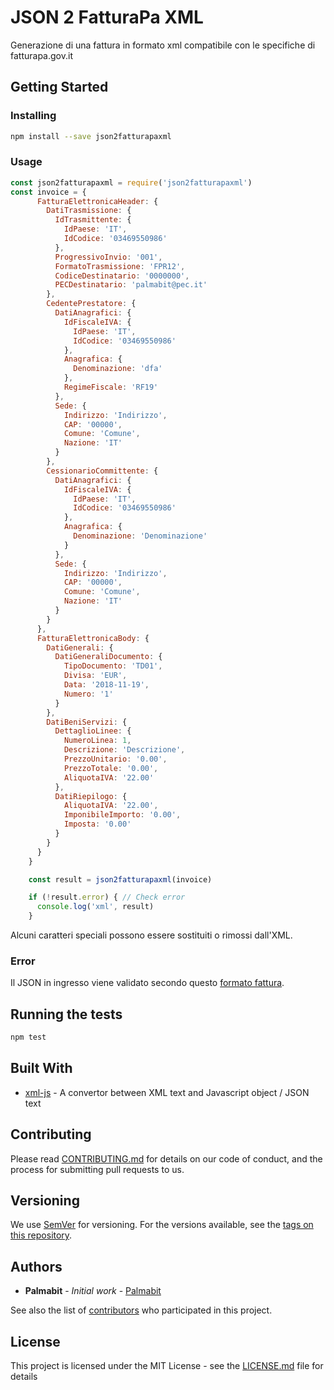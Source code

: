 # JSON 2 FatturaPa XML

Generazione di una fattura in formato xml compatibile con le specifiche di fatturapa.gov.it

## Getting Started

### Installing

```bash
npm install --save json2fatturapaxml
```

### Usage

```javascript
const json2fatturapaxml = require('json2fatturapaxml')
const invoice = {
      FatturaElettronicaHeader: {
        DatiTrasmissione: {
          IdTrasmittente: {
            IdPaese: 'IT',
            IdCodice: '03469550986'
          },
          ProgressivoInvio: '001',
          FormatoTrasmissione: 'FPR12',
          CodiceDestinatario: '0000000',
          PECDestinatario: 'palmabit@pec.it'
        },
        CedentePrestatore: {
          DatiAnagrafici: {
            IdFiscaleIVA: {
              IdPaese: 'IT',
              IdCodice: '03469550986'
            },
            Anagrafica: {
              Denominazione: 'dfa'
            },
            RegimeFiscale: 'RF19'
          },
          Sede: {
            Indirizzo: 'Indirizzo',
            CAP: '00000',
            Comune: 'Comune',
            Nazione: 'IT'
          }
        },
        CessionarioCommittente: {
          DatiAnagrafici: {
            IdFiscaleIVA: {
              IdPaese: 'IT',
              IdCodice: '03469550986'
            },
            Anagrafica: {
              Denominazione: 'Denominazione'
            }
          },
          Sede: {
            Indirizzo: 'Indirizzo',
            CAP: '00000',
            Comune: 'Comune',
            Nazione: 'IT'
          }
        }
      },
      FatturaElettronicaBody: {
        DatiGenerali: {
          DatiGeneraliDocumento: {
            TipoDocumento: 'TD01',
            Divisa: 'EUR',
            Data: '2018-11-19',
            Numero: '1'
          }
        },
        DatiBeniServizi: {
          DettaglioLinee: {
            NumeroLinea: 1,
            Descrizione: 'Descrizione',
            PrezzoUnitario: '0.00',
            PrezzoTotale: '0.00',
            AliquotaIVA: '22.00'
          },
          DatiRiepilogo: {
            AliquotaIVA: '22.00',
            ImponibileImporto: '0.00',
            Imposta: '0.00'
          }
        }
      }
    }

    const result = json2fatturapaxml(invoice)

    if (!result.error) { // Check error
      console.log('xml', result)
    }
```

Alcuni caratteri speciali possono essere sostituiti o rimossi dall'XML.

### Error

Il JSON in ingresso viene validato secondo questo [formato fattura].

## Running the tests

```bash
npm test
```

## Built With

* [xml-js](https://github.com/nashwaan/xml-js#readme) - A convertor between XML text and Javascript object / JSON text

## Contributing

Please read [CONTRIBUTING.md](https://gist.github.com/PurpleBooth/b24679402957c63ec426) for details on our code of conduct, and the process for submitting pull requests to us.

## Versioning

We use [SemVer](http://semver.org/) for versioning. For the versions available, see the [tags on this repository](https://github.com/your/project/tags). 

## Authors

* **Palmabit** - *Initial work* - [Palmabit](https://github.com/Palmabit-IT)

See also the list of [contributors](https://github.com/Palmabit-IT/json2fatturapaxml/contributors) who participated in this project.

## License

This project is licensed under the MIT License - see the [LICENSE.md](LICENSE.md) file for details

[formato fattura]: https://www.fatturapa.gov.it/export/fatturazione/sdi/fatturapa/v1.2.1/Rappresentazione_tabellare_del_tracciato_FatturaPA_versione_1.2.1.pdf